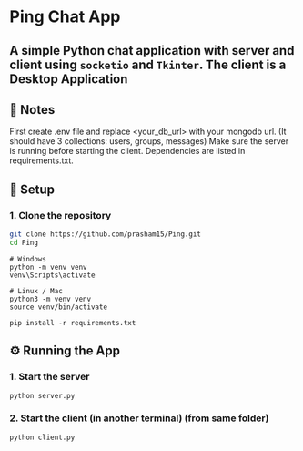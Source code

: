 # Ping Chat App

A simple Python chat application with **server** and **client** using `socketio` and `Tkinter`.
The client is a Desktop Application
---


## 📜 Notes

First create .env file and replace <your_db_url> with your mongodb url.
(It should have 3 collections: users, groups, messages)
Make sure the server is running before starting the client.
Dependencies are listed in requirements.txt.


## 🚀 Setup

### 1. Clone the repository
```bash
git clone https://github.com/prasham15/Ping.git
cd Ping
```

```cmd/bash
# Windows
python -m venv venv
venv\Scripts\activate

# Linux / Mac
python3 -m venv venv
source venv/bin/activate
```

```
pip install -r requirements.txt
```

## ⚙️ Running the App

### 1. Start the server
```
python server.py
```
### 2. Start the client (in another terminal) (from same folder)
```
python client.py
```
